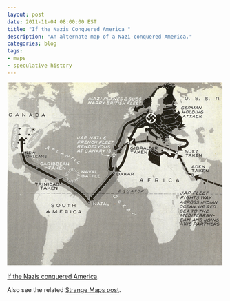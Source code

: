 ```yaml
---
layout: post
date: 2011-11-04 08:00:00 EST
title: "If the Nazis Conquered America "
description: "An alternate map of a Nazi-conquered America."
categories: blog
tags:
- maps
- speculative history
---
```


<a href="http://kottke.org/11/11/if-the-nazis-conquered-america"><img src="/images/post-images/naziamerica.jpg"/></a>

[If the Nazis conquered America](http://kottke.org/11/11/if-the-nazis-conquered-america).

Also see the related [Strange Maps post](http://bigthink.com/ideas/26571?page=all).
